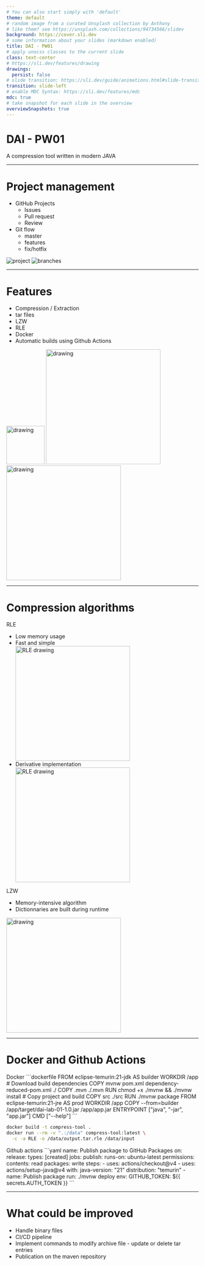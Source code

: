 ```yaml
---
# You can also start simply with 'default'
theme: default
# random image from a curated Unsplash collection by Anthony
# like them? see https://unsplash.com/collections/94734566/slidev
background: https://cover.sli.dev
# some information about your slides (markdown enabled)
title: DAI - PW01
# apply unocss classes to the current slide
class: text-center
# https://sli.dev/features/drawing
drawings:
  persist: false
# slide transition: https://sli.dev/guide/animations.html#slide-transitions
transition: slide-left
# enable MDC Syntax: https://sli.dev/features/mdc
mdc: true
# take snapshot for each slide in the overview
overviewSnapshots: true
---
```


# DAI - PW01

A compression tool written in modern JAVA

---

# Project management

<div class="flex items-center justify-between">
  <div>
    <ul>
      <li>
        GitHub Projects
        <ul>
          <li>Issues</li>
          <li>Pull request</li>
          <li>Review</li>
        </ul>
      </li>
      <li>
        Git flow
        <ul>
          <li>master</li>
          <li>features</li>
          <li>fix/hotfix</li>
        </ul>
      </li>
    </ul>
  </div>
  <div class="flex flex-col gap-10 basis-1/2">
    <img src="/assets/github-project.png"  alt="project" width="full"/>
    <img src="/assets/graph.png"  alt="branches" width="full"/>
  </div>
</div>

---

# Features

<div class="flex items-center justify-between">
  <div>
    <ul>
      <li>Compression / Extraction</li>
      <li>tar files</li>
      <li>LZW</li>
      <li>RLE</li>
      <li>Docker</li>
      <li>Automatic builds using Github Actions</li>
    </ul>
  </div>
  <div class="flex flex-col space-y-10">
    <img src="https://upload.wikimedia.org/wikipedia/commons/9/91/Octicons-mark-github.svg"  alt="drawing" width="100"/>
    <img src="https://upload.wikimedia.org/wikipedia/commons/4/4e/Docker_%28container_engine%29_logo.svg"  alt="drawing" width="300"/>
    <img src="https://upload.wikimedia.org/wikipedia/commons/5/52/Apache_Maven_logo.svg"  alt="drawing" width="300"/>
  </div>
</div>

---

# Compression algorithms

<div class="flex items-stretch justify-between">
  <div class="basis-1/2 h-full">
    <span class="text-lg">
      RLE
    </span>
    <ul>
      <li>Low memory usage</li>
      <li>Fast and simple</li>
      <img src="/assets/RLE-v1.svg" alt="RLE drawing" width="300"/>
      <li>Derivative implementation</li>
      <img src="/assets/RLE-v2.svg" alt="RLE drawing" width="300"/>
    </ul>
  </div>
  <div class="basis-1/2">
    <span class="text-lg">
      LZW
    </span>
    <ul>
      <li>Memory-intensive algorithm</li>
      <li>Dictionnaries are built during runtime</li>
    </ul>
    <img src="https://www.eecs.yorku.ca/course_archive/2019-20/F/2030/labs/lab4/fig1c.png"  alt="drawing" width="300"/>
  </div>
</div>

---

# Docker and Github Actions

<div class="flex items-stretch justify-between gap-4">
  <div>
    <span class="text-lg">
      Docker
    </span>
```dockerfile
FROM eclipse-temurin:21-jdk AS builder
WORKDIR /app
# Download build dependencies
COPY mvnw pom.xml dependency-reduced-pom.xml ./
COPY .mvn ./.mvn
RUN chmod +x ./mvnw && ./mvnw install
# Copy project and build
COPY src ./src
RUN ./mvnw package
FROM eclipse-temurin:21-jre AS prod
WORKDIR /app
COPY --from=builder /app/target/dai-lab-01-1.0.jar /app/app.jar
ENTRYPOINT ["java", "-jar", "app.jar"]
CMD ["--help"]
```

```bash
docker build -t compress-tool .
docker run --rm -v ".:/data" compress-tool:latest \
  -c -a RLE -o /data/output.tar.rle /data/input
```

  </div>
  <div>
    <span class="text-lg">
      Github actions
    </span>
```yaml
name: Publish package to GitHub Packages
on:
  release:
    types: [created]
jobs:
  publish:
    runs-on: ubuntu-latest
    permissions:
      contents: read
      packages: write
    steps:
      - uses: actions/checkout@v4
      - uses: actions/setup-java@v4
        with:
          java-version: "21"
          distribution: "temurin"
      - name: Publish package
        run: ./mvnw deploy
        env:
          GITHUB_TOKEN: ${{ secrets.AUTH_TOKEN }}
```
  </div>
</div>

---

# What could be improved

- Handle binary files
- CI/CD pipeline
- Implement commands to modify archive file - update or delete tar entries
- Publication on the maven repository
